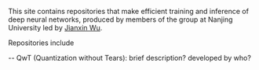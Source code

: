 This site contains repositories that make efficient training and inference of deep neural networks, produced by members of the group at Nanjing University led by [Jianxin Wu](https://cs.nju.edu.cn/wujx).

Repositories include

-- QwT (Quantization without Tears): brief description? developed by who?
